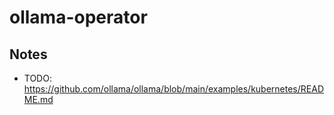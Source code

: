 # ollama-operator

## Notes
- TODO: https://github.com/ollama/ollama/blob/main/examples/kubernetes/README.md
